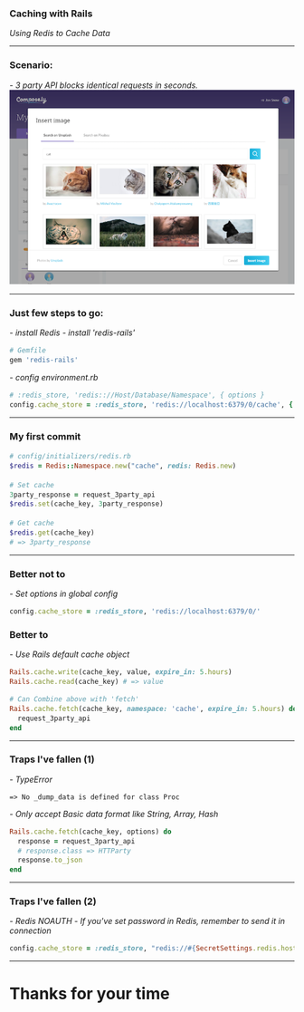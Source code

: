 <!-- $theme: default -->
<!-- page_number: true -->

### Caching with Rails
*Using Redis to Cache Data*

---

### Scenario:
*- 3 party API blocks identical requests in seconds.*
![screenshot](https://github.com/bikonchou/Sharing/blob/caching_with_rails/assets/images/screenshot1.png?raw=true)

---

### Just few steps to go:
*- install Redis*
*- install 'redis-rails'*
```ruby
# Gemfile
gem 'redis-rails'
```
*- config environment.rb*
```ruby
# :redis_store, 'redis:://Host/Database/Namespace', { options }
config.cache_store = :redis_store, 'redis://localhost:6379/0/cache', { expires_in: 90.minutes }
```

---

### My first commit
```ruby
# config/initializers/redis.rb
$redis = Redis::Namespace.new("cache", redis: Redis.new)

# Set cache
3party_response = request_3party_api
$redis.set(cache_key, 3party_response)

# Get cache
$redis.get(cache_key)
# => 3party_response
```

---

### Better not to
*- Set options in global config*
```ruby
config.cache_store = :redis_store, 'redis://localhost:6379/0/'
```
### Better to 
*- Use Rails default cache object*
```ruby
Rails.cache.write(cache_key, value, expire_in: 5.hours)
Rails.cache.read(cache_key) # => value
```
```ruby
# Can Combine above with 'fetch'
Rails.cache.fetch(cache_key, namespace: 'cache', expire_in: 5.hours) do
  request_3party_api
end
```

---

### Traps I've fallen (1)
*- TypeError*
```
=> No _dump_data is defined for class Proc
```
*- Only accept Basic data format like String, Array, Hash*
```ruby
Rails.cache.fetch(cache_key, options) do
  response = request_3party_api
  # response.class => HTTParty
  response.to_json
end
```
---

### Traps I've fallen (2)
*- Redis NOAUTH*
*- If you've set password in Redis, remember to send it in connection*

```ruby
config.cache_store = :redis_store, "redis://#{SecretSettings.redis.host}:#{SecretSettings.redis.port}/0/", { password: SecretSettings.redis.password, raise_error: false }
```

---

# Thanks for your time